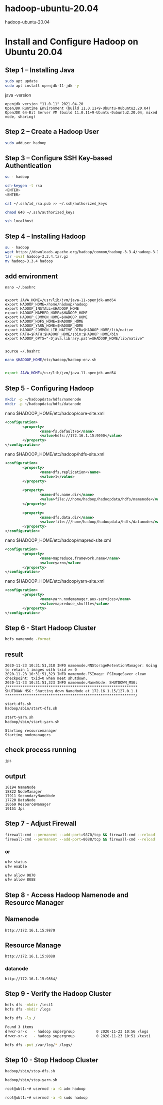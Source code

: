 # hadoop-ubuntu-20.04
hadoop-ubuntu-20.04

# Install and Configure Hadoop on Ubuntu 20.04

## Step 1 – Installing Java

```bash
sudo apt update 
sudo apt install openjdk-11-jdk -y
```

java -version 

```
openjdk version "11.0.11" 2021-04-20
OpenJDK Runtime Environment (build 11.0.11+9-Ubuntu-0ubuntu2.20.04)
OpenJDK 64-Bit Server VM (build 11.0.11+9-Ubuntu-0ubuntu2.20.04, mixed mode, sharing)
```

## Step 2 – Create a Hadoop User

```bash
sudo adduser hadoop 
```

## Step 3 – Configure SSH Key-based Authentication


```bash
su - hadoop 

ssh-keygen -t rsa 
<ENTER>
<ENTER>

cat ~/.ssh/id_rsa.pub >> ~/.ssh/authorized_keys

chmod 640 ~/.ssh/authorized_keys

ssh localhost
```

## Step 4 – Installing Hadoop

```bash
su - hadoop 
wget https://downloads.apache.org/hadoop/common/hadoop-3.3.4/hadoop-3.3.4.tar.gz
tar -xvzf hadoop-3.3.4.tar.gz 
mv hadoop-3.3.4 hadoop
```

## add environment

```
nano ~/.bashrc 


export JAVA_HOME=/usr/lib/jvm/java-11-openjdk-amd64
export HADOOP_HOME=/home/hadoop/hadoop
export HADOOP_INSTALL=$HADOOP_HOME
export HADOOP_MAPRED_HOME=$HADOOP_HOME
export HADOOP_COMMON_HOME=$HADOOP_HOME
export HADOOP_HDFS_HOME=$HADOOP_HOME
export HADOOP_YARN_HOME=$HADOOP_HOME
export HADOOP_COMMON_LIB_NATIVE_DIR=$HADOOP_HOME/lib/native
export PATH=$PATH:$HADOOP_HOME/sbin:$HADOOP_HOME/bin
export HADOOP_OPTS="-Djava.library.path=$HADOOP_HOME/lib/native"


source ~/.bashrc 
```


```bash
nano $HADOOP_HOME/etc/hadoop/hadoop-env.sh


export JAVA_HOME=/usr/lib/jvm/java-11-openjdk-amd64
```

## Step 5 - Configuring Hadoop

```bash
mkdir -p ~/hadoopdata/hdfs/namenode
mkdir -p ~/hadoopdata/hdfs/datanode
```

nano $HADOOP_HOME/etc/hadoop/core-site.xml

```xml
<configuration>
        <property>
                <name>fs.defaultFS</name>
                <value>hdfs://172.16.1.15:9000</value>
        </property>
</configuration>
```

nano $HADOOP_HOME/etc/hadoop/hdfs-site.xml

```xml
<configuration>
        <property>
                <name>dfs.replication</name>
                <value>1</value>
        </property>
 
        <property>
                <name>dfs.name.dir</name>
                <value>file:///home/hadoop/hadoopdata/hdfs/namenode</value>
        </property>
 
        <property>
                <name>dfs.data.dir</name>
                <value>file:///home/hadoop/hadoopdata/hdfs/datanode</value>
        </property>
</configuration>
```

nano $HADOOP_HOME/etc/hadoop/mapred-site.xml 

```xml
<configuration>
        <property>
                <name>mapreduce.framework.name</name>
                <value>yarn</value>
        </property>
</configuration>
```

nano $HADOOP_HOME/etc/hadoop/yarn-site.xml 

```xml
<configuration>
        <property>
                <name>yarn.nodemanager.aux-services</name>
                <value>mapreduce_shuffle</value>
        </property>
</configuration>
```


## Step 6 - Start Hadoop Cluster

```bash
hdfs namenode -format
```

## result

```
2020-11-23 10:31:51,318 INFO namenode.NNStorageRetentionManager: Going to retain 1 images with txid >= 0
2020-11-23 10:31:51,323 INFO namenode.FSImage: FSImageSaver clean checkpoint: txid=0 when meet shutdown.
2020-11-23 10:31:51,323 INFO namenode.NameNode: SHUTDOWN_MSG:
/************************************************************
SHUTDOWN_MSG: Shutting down NameNode at 172.16.1.15/127.0.1.1
************************************************************/
```


```bash
start-dfs.sh
hadoop/sbin/start-dfs.sh

start-yarn.sh
hadoop/sbin/start-yarn.sh
```

```
Starting resourcemanager
Starting nodemanagers
```

## check process running

```bash
jps
```

## output

```
18194 NameNode
18822 NodeManager
17911 SecondaryNameNode
17720 DataNode
18669 ResourceManager
19151 Jps
```

## Step 7 - Adjust Firewall

```bash
firewall-cmd --permanent --add-port=9870/tcp && firewall-cmd --reload
firewall-cmd --permanent --add-port=8088/tcp && firewall-cmd --reload
```

### or

```bash
ufw status
ufw enable

ufw allow 9870
ufw allow 8088
```

## Step 8 - Access Hadoop Namenode and Resource Manager

## Namenode

```
http://172.16.1.15:9870
```

## Resource Manage

```
http://172.16.1.15:8088
```

### datanode

```
http://172.16.1.15:9864/
```

## Step 9 - Verify the Hadoop Cluster

```bash
hdfs dfs -mkdir /test1
hdfs dfs -mkdir /logs

hdfs dfs -ls /

Found 3 items
drwxr-xr-x   - hadoop supergroup          0 2020-11-23 10:56 /logs
drwxr-xr-x   - hadoop supergroup          0 2020-11-23 10:51 /test1

hdfs dfs -put /var/log/* /logs/
```

## Step 10 - Stop Hadoop Cluster

```bash
hadoop/sbin/stop-dfs.sh

hadoop/sbin/stop-yarn.sh

root@ubt1:~# usermod -a -G adm hadoop

root@ubt1:~# usermod -a -G sudo hadoop
```
